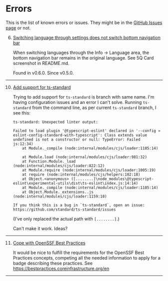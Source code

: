 <!--
© 2021-2022 Marco Bresciani

Copying and distribution of this file, with or without modification, are
permitted in any medium without royalty provided the copyright notice
and this notice are preserved.
This file is offered as-is, without any warranty.

SPDX-FileCopyrightText: 2021-2022 Marco Bresciani

SPDX-License-Identifier: FSFAP
-->
# Errors
This is the list of known errors or issues.
They might be in the
[GitHub Issues page](https://github.com/marcoXbresciani/TKCompanionApp/issues)
or not.

6. [Switching language through settings does not switch bottom navigation bar](https://github.com/marcoXbresciani/TKCompanionApp/issues/6)

   When switching languages through the Info -> Language area, the
   bottom navigation bar remains in the original language.
   See 5Q Card screenshot in README.md.

   Found in v0.6.0.
   Since v0.5.0.

----

10. [Add support for ts-standard](https://github.com/marcoXbresciani/TKCompanionApp/issues/10)

    Trying to add support for `ts-standard` is branch with same name.
    I'm having configuration issues and an error I can't solve.
    Running `ts-standard` from the command line, as per current
    `ts-standard` branch, I see this:
    ```
    ts-standard: Unexpected linter output:

    Failed to load plugin '@typescript-eslint' declared in '--config » eslint-config-standard-with-typescript': Class extends value undefined is not a constructor or null: TypeError: Failed
    js:12:34)
        at Module._compile (node:internal/modules/cjs/loader:1105:14)

        at Module.load (node:internal/modules/cjs/loader:981:32)
        at Function.Module._load (node:internal/modules/cjs/loader:822:12)
        at Module.require (node:internal/modules/cjs/loader:1005:19)
        at require (node:internal/modules/cjs/helpers:102:18)
        at Object.<anonymous> ([........]\node_modules\@typescript-eslint\experimental-utils\dist\ts-eslint\index.js:14:14)
        at Module._compile (node:internal/modules/cjs/loader:1105:14)
        at Object.Module._extensions..js (node:internal/modules/cjs/loader:1159:10)

    If you think this is a bug in `ts-standard`, open an issue: https://github.com/standard/ts-standard/issues
    ```
    (I've only replaced the actual path with `[........]`.)

    Can't make it work. Ideas?

----

11. [Cope with OpenSSF Best Practices](https://github.com/marcoXbresciani/TKCompanionApp/issues/11)

    It would be nice to fulfill the requirements for the OpenSSF Best
    Practices concepts, competing all the needed information to apply
    for a badge describing these practices.
    See https://bestpractices.coreinfrastructure.org/en

----
